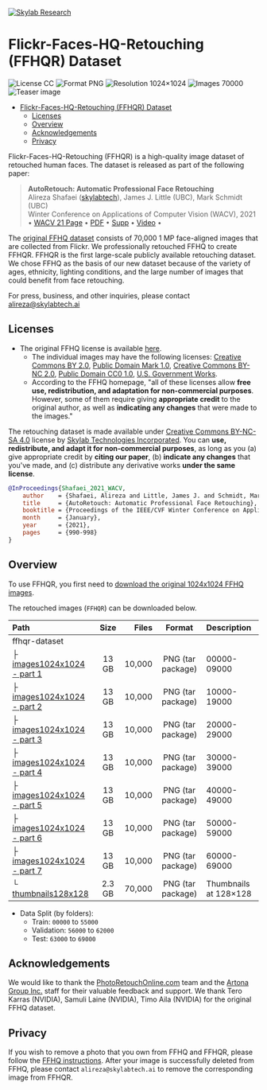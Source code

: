 [![Skylab Research](skylab-research.png)](https://research.skylabtech.ai/)

# Flickr-Faces-HQ-Retouching (FFHQR) Dataset

![License CC](https://img.shields.io/badge/license-CC-green.svg?style=plastic)
![Format PNG](https://img.shields.io/badge/format-PNG-green.svg?style=plastic)
![Resolution 1024&times;1024](https://img.shields.io/badge/resolution-1024&times;1024-green.svg?style=plastic)
![Images 70000](https://img.shields.io/badge/images-70,000-green.svg?style=plastic)
![Teaser image](./ffhqr-teaser.jpg)

- [Flickr-Faces-HQ-Retouching (FFHQR) Dataset](#flickr-faces-hq-retouching-ffhqr-dataset)
  - [Licenses](#licenses)
  - [Overview](#overview)
  - [Acknowledgements](#acknowledgements)
  - [Privacy](#privacy)

Flickr-Faces-HQ-Retouching (FFHQR) is a high-quality image dataset of retouched human faces. The dataset is released as part of the following paper:

> **AutoRetouch: Automatic Professional Face Retouching**<br>
> Alireza Shafaei ([skylabtech](https://research.skylabtech.ai)), James J. Little (UBC), Mark Schmidt (UBC)<br>
> Winter Conference on Applications of Computer Vision (WACV), 2021<br>
> • [WACV 21 Page](https://openaccess.thecvf.com/content/WACV2021/html/Shafaei_AutoRetouch_Automatic_Professional_Face_Retouching_WACV_2021_paper.html)
> • [PDF](https://openaccess.thecvf.com/content/WACV2021/papers/Shafaei_AutoRetouch_Automatic_Professional_Face_Retouching_WACV_2021_paper.pdf)
> • [Supp](https://openaccess.thecvf.com/content/WACV2021/supplemental/Shafaei_AutoRetouch_Automatic_Professional_WACV_2021_supplemental.pdf)
> • [Video](https://youtu.be/NBFkSL5XhHA) •

The [original FFHQ dataset](https://github.com/NVlabs/ffhq-dataset) consists of 70,000 1 MP face-aligned images that are collected from Flickr. We professionally retouched FFHQ to create FFHQR. FFHQR is the first large-scale publicly available retouching dataset. We chose FFHQ as the basis of our new dataset because of the variety of ages, ethnicity, lighting conditions, and the large number of images that could benefit from face retouching.

For press, business, and other inquiries, please contact [alireza@skylabtech.ai](mailto:alireza@skylabtech.ai)

## Licenses

- The original FFHQ license is available [here](https://github.com/NVlabs/ffhq-dataset).
  - The individual images may have the following licenses: [Creative Commons BY 2.0](https://creativecommons.org/licenses/by/2.0/), [Public Domain Mark 1.0](https://creativecommons.org/publicdomain/mark/1.0/), [Creative Commons BY-NC 2.0](https://creativecommons.org/licenses/by-nc/2.0/), [Public Domain CC0 1.0](https://creativecommons.org/publicdomain/zero/1.0/), [U.S. Government Works](http://www.usa.gov/copyright.shtml).
  - According to the FFHQ homepage, "all of these licenses allow **free use, redistribution, and adaptation for non-commercial purposes**. However, some of them require giving **appropriate credit** to the original author, as well as **indicating any changes** that were made to the images."

The retouching dataset is made available under [Creative Commons BY-NC-SA 4.0](https://creativecommons.org/licenses/by-nc-sa/4.0/) license by [Skylab Technologies Incorporated](https://skylabtech.ai). You can **use, redistribute, and adapt it for non-commercial purposes**, as long as you (a) give appropriate credit by **citing our paper**, (b) **indicate any changes** that you've made, and (c) distribute any derivative works **under the same license**.

```bibtex
@InProceedings{Shafaei_2021_WACV,
    author    = {Shafaei, Alireza and Little, James J. and Schmidt, Mark},
    title     = {AutoRetouch: Automatic Professional Face Retouching},
    booktitle = {Proceedings of the IEEE/CVF Winter Conference on Applications of Computer Vision (WACV)},
    month     = {January},
    year      = {2021},
    pages     = {990-998}
}
```

## Overview

To use FFHQR, you first need to [download the original 1024x1024 FFHQ images](https://github.com/NVlabs/ffhq-dataset).

The retouched images (`FFHQR`) can be downloaded below.

| Path                                                                                                 |  Size  |  Files |      Format       | Description                 |
| :--------------------------------------------------------------------------------------------------- | :----: | -----: | :---------------: | :-------------------------- |
| ffhqr-dataset                                                                                        |        |        |                   |
| &boxvr;&nbsp; [images1024x1024 - part 1](https://www.cs.ubc.ca/research/AutoRetouch/ffhqr.part1.tar) | 13 GB  | 10,000 | PNG (tar package) | 00000-09000                 |
| &boxvr;&nbsp; [images1024x1024 - part 2](https://www.cs.ubc.ca/research/AutoRetouch/ffhqr.part2.tar) | 13 GB  | 10,000 | PNG (tar package) | 10000-19000                 |
| &boxvr;&nbsp; [images1024x1024 - part 3](https://www.cs.ubc.ca/research/AutoRetouch/ffhqr.part3.tar) | 13 GB  | 10,000 | PNG (tar package) | 20000-29000                 |
| &boxvr;&nbsp; [images1024x1024 - part 4](https://www.cs.ubc.ca/research/AutoRetouch/ffhqr.part4.tar) | 13 GB  | 10,000 | PNG (tar package) | 30000-39000                 |
| &boxvr;&nbsp; [images1024x1024 - part 5](https://www.cs.ubc.ca/research/AutoRetouch/ffhqr.part5.tar) | 13 GB  | 10,000 | PNG (tar package) | 40000-49000                 |
| &boxvr;&nbsp; [images1024x1024 - part 6](https://www.cs.ubc.ca/research/AutoRetouch/ffhqr.part6.tar) | 13 GB  | 10,000 | PNG (tar package) | 50000-59000                 |
| &boxvr;&nbsp; [images1024x1024 - part 7](https://www.cs.ubc.ca/research/AutoRetouch/ffhqr.part7.tar) | 13 GB  | 10,000 | PNG (tar package) | 60000-69000                 |
| &boxur;&nbsp; [thumbnails128x128](https://www.cs.ubc.ca/research/AutoRetouch/thumbs.tar)             | 2.3 GB | 70,000 | PNG (tar package) | Thumbnails at 128&times;128 |

- Data Split (by folders):
  - Train: `00000` to `55000`
  - Validation: `56000` to `62000`
  - Test: `63000` to `69000`

## Acknowledgements

We would like to thank the [PhotoRetouchOnline.com](http://PhotoRetouchOnline.com) team and the [Artona Group Inc.](https://www.artona.com/) staff for their valuable feedback and support. We thank Tero Karras (NVIDIA), Samuli Laine (NVIDIA), Timo Aila (NVIDIA) for the original FFHQ dataset.

## Privacy

If you wish to remove a photo that you own from FFHQ and FFHQR, please follow the [FFHQ instructions](https://github.com/NVlabs/ffhq-dataset#privacy). After your image is successfully deleted from FFHQ, please contact `alireza@skylabtech.ai` to remove the corresponding image from FFHQR.

